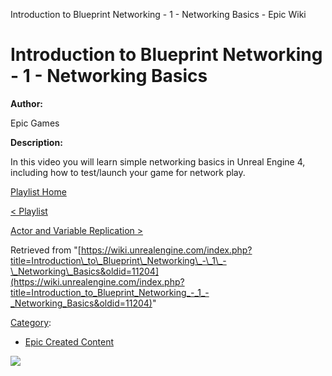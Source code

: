 Introduction to Blueprint Networking - 1 - Networking Basics - Epic Wiki                    

Introduction to Blueprint Networking - 1 - Networking Basics
============================================================

**Author:**

Epic Games

**Description:**

In this video you will learn simple networking basics in Unreal Engine 4, including how to test/launch your game for network play.

  

[Playlist Home](/Category:Epic_Video_Playlists "Category:Epic Video Playlists")

[< Playlist](/Introduction_to_Blueprint_Networking_Playlist "Introduction to Blueprint Networking Playlist")

[Actor and Variable Replication >](/Introduction_to_Blueprint_Networking_-_2_-_Actor_and_Variable_Replication "Introduction to Blueprint Networking - 2 - Actor and Variable Replication")

Retrieved from "[https://wiki.unrealengine.com/index.php?title=Introduction\_to\_Blueprint\_Networking\_-\_1\_-\_Networking\_Basics&oldid=11204](https://wiki.unrealengine.com/index.php?title=Introduction_to_Blueprint_Networking_-_1_-_Networking_Basics&oldid=11204)"

[Category](/Special:Categories "Special:Categories"):

*   [Epic Created Content](/Category:Epic_Created_Content "Category:Epic Created Content")

  ![](https://tracking.unrealengine.com/track.png)
